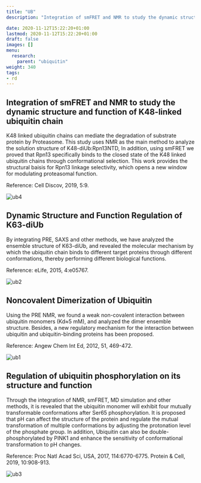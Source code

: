 ```yaml
---
title: "UB"
description: "Integration of smFRET and NMR to study the dynamic structure and function of K48-linked ubiquitin chain"

date: 2020-11-12T15:22:20+01:00
lastmod: 2020-11-12T15:22:20+01:00
draft: false
images: []
menu: 
  research:
    parent: "ubiquitin"
weight: 340
tags:
- rd
---
```




## Integration of smFRET and NMR to study the dynamic structure and function of K48-linked ubiquitin chain

K48 linked ubiquitin chains can mediate the degradation of substrate protein by Proteasome. This study uses NMR as the main method to analyze the solution structure of K48-diUb:Rpn13NTD, In addition, using smFRET we proved that Rpn13 specifically binds to the closed state of the K48 linked ubiquitin chains through conformational selection. This work provides the structural baisis for Rpn13 linkage selectivity, which opens a new window for modulating proteasomal function.

Reference: Cell Discov, 2019, 5:9.

<!--more-->

![ub4](https://gitee.com/DF-Master/yidapicbed/raw/master/markdown/20210902112907.jpg)

## Dynamic Structure and Function Regulation of K63-diUb

By integrating PRE, SAXS and other methods, we have analyzed the ensemble structure of K63-diUb, and revealed the molecular mechanism by which the ubiquitin chain binds to different target proteins through different conformations, thereby performing different biological functions.

Reference: eLife, 2015, 4:e05767.

![ub2](https://gitee.com/DF-Master/yidapicbed/raw/master/markdown/20210902112941.jpg)

## Noncovalent Dimerization of Ubiquitin

Using the PRE NMR, we found a weak non-covalent interaction between ubiquitin monomers (Kd≈5 mM), and analyzed the dimer ensemble structure. Besides, a new regulatory mechanism for the interaction between ubiquitin and ubiquitin-binding proteins has been proposed.

Reference: Angew Chem Int Ed, 2012, 51, 469-472.

![ub1](https://gitee.com/DF-Master/yidapicbed/raw/master/markdown/20210902113024.png)

## Regulation of ubiquitin phosphorylation on its structure and function

Through the integration of NMR, smFRET, MD simulation and other methods, it is revealed that the ubiquitin monomer will exhibit four mutually transformable conformations after Ser65 phosphorylation. It is proposed that pH can affect the structure of the protein and regulate the mutual transformation of multiple conformations by adjusting the protonation level of the phosphate group. In addition, Ubiquitin can also be double-phosphorylated by PINK1 and enhance the sensitivity of conformational transformation to pH changes.

Reference: Proc Natl Acad Sci, USA, 2017, 114:6770-6775. 
                  Protein & Cell, 2019, 10:908-913.

![ub3](https://gitee.com/DF-Master/yidapicbed/raw/master/markdown/20210902113031.jpg)
